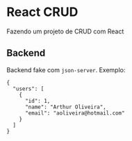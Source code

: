 # React CRUD
Fazendo um projeto de CRUD com React

## Backend
Backend fake com `json-server`.
Exemplo:
```
{
  "users": [
    {
      "id": 1,
      "name": "Arthur Oliveira",
      "email": "aoliveira@hotmail.com"
    }
  ]
}
```